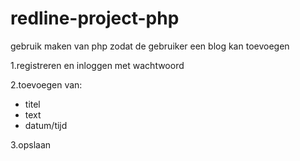 # redline-project-php

gebruik maken van php zodat de gebruiker een blog kan toevoegen

1.registreren en inloggen met wachtwoord

2.toevoegen van:
* titel
* text
* datum/tijd

3.opslaan




